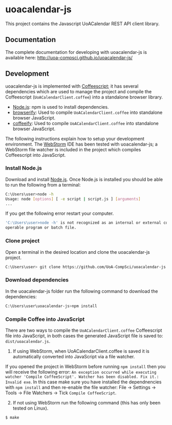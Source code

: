 # uoacalendar-js

This project contains the Javascript UoACalendar REST API client library.

## Documentation

The complete documentation for developing with uoacalendar-js is available here: http://uoa-compsci.github.io/uoacalendar-js/

## Development

uoacalendar-js is implemented with [Coffeescript](http://coffeescript.org/); it has several dependencies which are used to manage the project and compile the Coffeescript (`UoACalendarClient.coffee`) into a standalone browser library.

* [Node.js](https://nodejs.org/en/): npm is used to install dependencies.
* [browserify](http://browserify.org/): Used to compile `UoACalendarClient.coffee` into standalone browser JavaScript.
* [coffeeify](https://www.npmjs.com/package/coffeeify): Used to compile `UoACalendarClient.coffee` into standalone browser JavaScript.

The following instructions explain how to setup your development environment. The [WebStorm](https://www.jetbrains.com/webstorm/) IDE has been tested with uoacalendar-js; a WebStorm file watcher is included in the project which compiles Coffeescript into JavaScript.

### Install Node.js

Download and install [Node.js](https://nodejs.org/en/). Once Node.js is installed you should be able to run the following from a terminal:

```bash
C:\Users\user>node -h
Usage: node [options] [ -e script | script.js ] [arguments]
...
```
If you get the following error restart your computer.

```bash
'C:\Users\user>node -h' is not recognized as an internal or external command,
operable program or batch file.
```

### Clone project
Open a terminal in the desired location and clone the uoacalendar-js project.

```bash
C:\Users\user> git clone https://github.com/UoA-CompSci/uoacalendar-js.git
```

### Download dependencies
In the uoacalendar-js folder run the following command to download the dependencies:

```bash
C:\Users\user\uoacalendar-js>npm install
```

### Compile Coffee into JavaScript

There are two ways to compile the `UoACalendarClient.coffee` Coffeescript file into JavaScript, in both cases the generated JavaScript file is saved to: `dist/uoacalendar.js`.

1. If using WebStorm, when UoACalendarClient.coffee is saved it is automatically converted into JavaScript via a file watcher. 

If you opened the project in WebStorm before running `npm install` then you will receive the following error: `An exception occurred while executing watcher 'Compile CoffeeScript'. Watcher has been disabled. Fix it.: Invalid exe`. In this case make sure you have installed the dependnencies with `npm install` and then re-enable the file watcher: File -> Settings -> Tools -> File Watchers -> Tick `Compile CoffeeScript`.

2. If not using WebStorm run the following command (this has only been tested on Linux).

```bash
$ make
```




